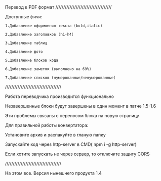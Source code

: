 Перевод в PDF формат
////////////////////////////////////

Доступные фичи:

    1.Добавление оформления текста (bold,italic)

    2.Добавление заголовков (h1-h4)

    3.Добавление таблиц 

    4.Добавление фото

    5.Добавление блоков кода 

    6.Добавление заметок (выполнено на 60%)

    7.Добавление списков (нумерованные/ненумерованные)
////////////////////////////////////

Работа переводчика производится функционально

Незавершенные блоки будут завершены в один момент в патче 1.5-1.6

Эти проблемы связаны с переносом блока на новую страницу

Для правильной работы конвертатора:

Установите архив и распакуйте в гланую папку

Запускайте код через http-server в CMD( npm i -g http-server)

Если хотите запускать не через сервер, то отключите защиту CORS

////////////////////////////////////

На этом все. Версия нынешнего продукта 1.4
